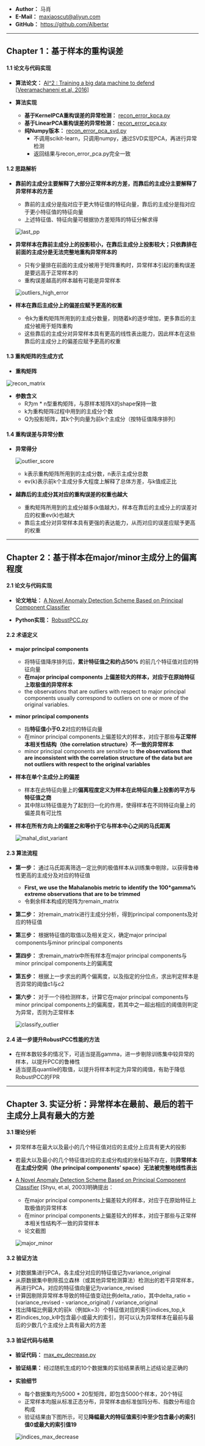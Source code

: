 - **Author：** 马肖
- **E-Mail：** maxiaoscut@aliyun.com
- **GitHub：**  https://github.com/Albertsr

---

## Chapter 1：基于样本的重构误差

#### 1.1 论文与代码实现

- **算法论文：** [AI^2 : Training a big data machine to defend [Veeramachaneni et.al, 2016]](https://people.csail.mit.edu/kalyan/AI2/)

    
- **算法实现** 
   - **基于KernelPCA重构误差的异常检测：** [recon_error_kpca.py](https://github.com/Albertsr/Anomaly-Detection/blob/master/UnSupervised-Based%20on%20PCA/recon_error_kpca.py)
   - **基于LinearPCA重构误差的异常检测：** [recon_error_pca.py](https://github.com/Albertsr/Anomaly-Detection/blob/master/UnSupervised-Based%20on%20PCA/recon_error_pca.py)
   - **纯Numpy版本：** [recon_error_pca_svd.py](https://github.com/Albertsr/Anomaly-Detection/blob/master/UnSupervised-Based%20on%20PCA/recon_error_pca_svd.py) 
       - 不调用scikit-learn，只调用numpy，通过SVD实现PCA，再进行异常检测
       - 返回结果与recon_error_pca.py完全一致

#### 1.2 思路解析
- **靠前的主成分主要解释了大部分正常样本的方差，而靠后的主成分主要解释了异常样本的方差** 
  - 靠前的主成分是指对应于更大特征值的特征向量，靠后的主成分是指对应于更小特征值的特征向量
  - 上述特征值、特征向量可根据协方差矩阵的特征分解求得
  
  ![last_pp](https://github.com/Albertsr/Anomaly-Detection/blob/master/UnSupervised-Based%20on%20PCA/Pics/last_pp.jpg)
  
- **异常样本在靠前主成分上的投影较小，在靠后主成分上投影较大；只依靠排在前面的主成分是无法完整地重构异常样本的** 
  - 只有少量排在前面的主成分被用于矩阵重构时，异常样本引起的重构误差是要远高于正常样本的
  - 重构误差越高的样本越有可能是异常样本
  
  ![outliers_high_error](https://github.com/Albertsr/Anomaly-Detection/blob/master/UnSupervised-Based%20on%20PCA/Pics/outliers_high_error.jpg)
   
- **样本在靠后主成分上的偏差应赋予更高的权重** 
  - 令k为重构矩阵所用到的主成分数量，则随着k的逐步增加，更多靠后的主成分被用于矩阵重构
  - 这些靠后的主成分对异常样本具有更高的线性表出能力，因此样本在这些靠后的主成分上的偏差应赋予更高的权重

#### 1.3 重构矩阵的生成方式
- **重构矩阵**

 ![recon_matrix](https://github.com/Albertsr/Anomaly-Detection/blob/master/UnSupervised-Based%20on%20PCA/Pics/recon_matrix.jpg)
  
- **参数含义**  
  - R为m * n型重构矩阵，与原样本矩阵X的shape保持一致
  - k为重构矩阵过程中用到的主成分个数
  - Q为投影矩阵，其k个列向量为前k个主成分（按特征值降序排列）

#### 1.4 重构误差与异常分数
- **异常得分**  
  
  ![outlier_score](https://github.com/Albertsr/Anomaly-Detection/blob/master/UnSupervised-Based%20on%20PCA/Pics/outlierscore.jpg)
  - k表示重构矩阵所用到的主成分数，n表示主成分总数
  - ev(k)表示前k个主成分多大程度上解释了总体方差，与k值成正比

- **越靠后的主成分其对应的重构误差的权重也越大** 
  - 重构矩阵所用到的主成分越多(k值越大)，样本在靠后的主成分上的误差对应的权重ev(k)也越大
  - 靠后主成分对异常样本具有更强的表达能力，从而对应的误差应赋予更高的权重

---

## Chapter 2：基于样本在major/minor主成分上的偏离程度
#### 2.1 论文与代码实现
- **论文地址：** [A Novel Anomaly Detection Scheme Based on Principal Component Classifier](https://github.com/Albertsr/Anomaly-Detection/blob/master/UnSupervised-Based%20on%20PCA/Papers/A%20Novel%20Anomaly%20Detection%20Scheme%20Based%20on%20Principal%20Component%20Classifier.pdf)

- **Python实现：** [RobustPCC.py](https://github.com/Albertsr/Anomaly-Detection/blob/master/UnSupervised-Based%20on%20PCA/RobustPCC.py) 

#### 2.2 术语定义
- **major principal components**
  - 将特征值降序排列后，**累计特征值之和约占50%** 的前几个特征值对应的特征向量
  - **在major principal components 上偏差较大的样本，对应于在原始特征上取极值的异常样本**
  - the observations that are outliers with respect to major principal components usually correspond to outliers on one or more
of the original variables. 

- **minor principal components**
  - 指**特征值小于0.2**对应的特征向量
  - 在minor principal components上偏差较大的样本，对应于那些**与正常样本相关性结构（the correlation structure）不一致的异常样本**
  - minor principal components are sensitive to **the observations that are inconsistent with the correlation structure of the data but
are not outliers with respect to the original variables**

- **样本在单个主成分上的偏差**
  - 样本在此特征向量上的**偏离程度定义为样本在此特征向量上投影的平方与特征值之商**
  - 其中除以特征值是为了起到归一化的作用，使得样本在不同特征向量上的偏差具有可比性
     
- **样本在所有方向上的偏差之和等价于它与样本中心之间的马氏距离**
   
   ![mahal_dist_variant](https://github.com/Albertsr/Anomaly-Detection/blob/master/UnSupervised-Mahalanobis%20Distance/Pics/%E9%A9%AC%E6%B0%8F%E8%B7%9D%E7%A6%BB%E5%8F%98%E4%BD%93.jpg)

#### 2.3 算法流程
- **第一步：** 通过马氏距离筛选一定比例的极值样本从训练集中剔除，以获得鲁棒性更高的主成分及对应的特征值
  - **First, we use the Mahalanobis metric to identify the 100*gamma% extreme observations that are to be trimmed**
  - 令剩余样本构成的矩阵为remain_matrix 
  
- **第二步：** 对remain_matrix进行主成分分析，得到principal components及对应的特征值
- **第三步：** 根据特征值的取值以及相关定义，确定major principal components与minor principal components
- **第四步：** 求remain_matrix中所有样本在major principal components与minor principal components上的偏离度
- **第五步：** 根据上一步求出的两个偏离度，以及指定的分位点，求出判定样本是否异常的阈值c1与c2
- **第六步：** 对于一个待检测样本，计算它在major principal components与minor principal components上的偏离度，若其中之一超出相应的阈值则判定为异常，否则为正常样本
   
    ![classify_outlier](https://github.com/Albertsr/Anomaly-Detection/blob/master/UnSupervised-Based%20on%20PCA/Pics/classify_outlier.jpg)

#### 2.4 进一步提升RobustPCC性能的方法
- 在样本数较多的情况下，可适当提高gamma，进一步剔除训练集中较异常的样本，以提升PCC的鲁棒性
- 适当提高quantile的取值，以提升将样本判定为异常的阈值，有助于降低RobustPCC的FPR

---

## Chapter 3. 实证分析：异常样本在最前、最后的若干主成分上具有最大的方差

#### 3.1 理论分析
- 异常样本在最大以及最小的几个特征值对应的主成分上应具有更大的投影
- 若最大以及最小的几个特征值对应的主成分构成的坐标轴不存在，则**异常样本在主成分空间（the principal components’ space）无法被完整地线性表出**
- [A Novel Anomaly Detection Scheme Based on Principal Component Classifier](https://github.com/Albertsr/Anomaly-Detection/blob/master/UnSupervised-Based%20on%20PCA/Papers/A%20Novel%20Anomaly%20Detection%20Scheme%20Based%20on%20Principal%20Component%20Classifier.pdf) [Shyu, et.al, 2003]明确提出：
  - 在major principal components上偏差较大的样本，对应于在原始特征上取极值的异常样本
  - 在minor principal components上偏差较大的样本，对应于那些与正常样本相关性结构不一致的异常样本
  - 论文截图
  
   ![major_minor](https://github.com/Albertsr/Anomaly-Detection/blob/master/UnSupervised-Based%20on%20PCA/Pics/major_minor.jpg)
    
#### 3.2 验证方法
- 对数据集进行PCA，各主成分对应的特征值记为variance_original 
- 从原数据集中剔除孤立森林（或其他异常检测算法）检测出的若干异常样本，再进行PCA，对应的特征值向量记为variance_revised 
- 计算因剔除异常样本导致的特征值变动比例delta_ratio，其中delta_ratio = (variance_revised - variance_original) / variance_original
- 找出降幅比例最大的前k（例如k=3）个特征值对应的索引indices_top_k
- 若indices_top_k中包含最小或最大的索引，则可以认为异常样本在最前与最后的少数几个主成分上具有最大的方差
 
#### 3.3 验证代码与结果
- **验证代码：** [max_ev_decrease.py](https://github.com/Albertsr/Anomaly-Detection/blob/master/UnSupervised-Based%20on%20PCA/max_ev_decrease.py)
- **验证结果：** 经过随机生成的10个数据集的实验结果表明上述结论是正确的
- **实验细节**
  - 每个数据集均为5000 * 20型矩阵，即包含5000个样本，20个特征
  - 正常样本均服从标准正态分布，异常样本由标准伽玛分布、指数分布组合构成
  - 验证结果由下图所示，可见**降幅最大的特征值索引中至少包含最小的索引值0或最大的索引值19**
  
  ![indices_max_decrease](https://github.com/Albertsr/Anomaly-Detection/blob/master/UnSupervised-Based%20on%20PCA/Pics/max_ev_decrease.jpg)
